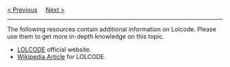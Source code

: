<a href="/Examples.md">&lt; Previous</a>
&nbsp;&nbsp;&nbsp;
<a href="/Resources/Recap.md">Next &gt;</a>
<hr>
The following resources contain additional information on Lolcode. Please use them to get more in-depth knowledge on this topic.
<ul>
  <li><a href="https://lolcode.org">LOLCODE</a> official website.</li>
  <li><a href="https://en.wikipedia.org/wiki/LOLCODE">Wikipedia Article</a> for LOLCODE.</li>
</ul>
